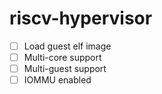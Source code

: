 # riscv-hypervisor
- [ ] Load guest elf image
- [ ] Multi-core support
- [ ] Multi-guest support
- [ ] IOMMU enabled